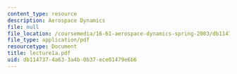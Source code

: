 ```yaml
---
content_type: resource
description: Aerospace Dynamics
file: null
file_location: /coursemedia/16-61-aerospace-dynamics-spring-2003/db1147374a633a4b0b37ece01479e6b6_lecture1a.pdf
file_type: application/pdf
resourcetype: Document
title: lecture1a.pdf
uid: db114737-4a63-3a4b-0b37-ece01479e6b6
---
```

